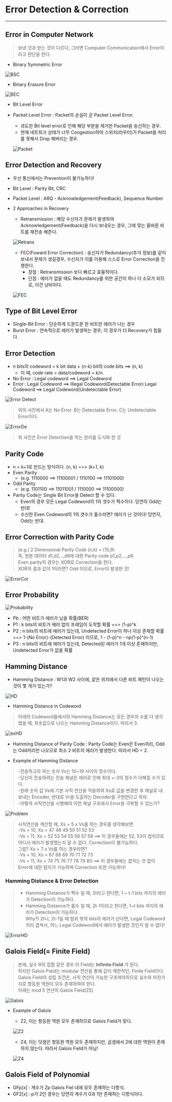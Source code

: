 # Error Detection & Correction
---
## Error in Computer Network
> 보낸 것과 받는 것이 다르다, 그러면 Computer Communication에서 Error이라고 판단을 한다.
- Binary Symmetric Error  

![BSC](https://user-images.githubusercontent.com/71700079/114365286-5016f600-9bb5-11eb-86a0-54ff60cefe78.PNG)   

- Binary Erasure Error  

![BEC](https://user-images.githubusercontent.com/71700079/114365304-54dbaa00-9bb5-11eb-8fdd-e03cface5663.PNG)  

- Bit Level Error
- Packet Level Error : Packet의 손실이 곧 Packet Level Error.
  - 과도한 Bit level error로 인해 해당 부분을 제거한 Packet을 송신하는 경우.
  - 현재 네트워크 상태가 너무 Congestion하여 스위치(라우터)가 Packet을 처리를 못해서 Drop 해버리는 경우.  
  
  ![Packet](https://user-images.githubusercontent.com/71700079/114365542-88b6cf80-9bb5-11eb-9ab6-54bd7f70b96f.PNG)  

## Error Detection and Recovery
- 우선 통신에서는 Prevention이 불가능하다!
- Bit Level : Parity Bit, CRC
- Packet Level : ARQ - Acknowledgement(Feedback), Sequence Number
- 2 Approaches in Recovery
  - Retransmission : 해당 수신자가 문제가 발생하여 Acknowledgement(Feedback)을 다시 보내오는 경우, 그에 맞는 올바른 비트를 재전송 해준다.   
  
  ![Retrans](https://user-images.githubusercontent.com/71700079/114365818-cae01100-9bb5-11eb-9b76-132791b43bd9.PNG)  

  - FEC(Foward Error Correction) : 송신자가 Redundancy(추가 정보)를 같이 보내서 문제가 생길경우, 수신자가 이를 이용해 스스로 Error Correction을 진행한다.
    - 장점 : Retransmission 보다 빠르고 효율적이다.
    - 단점 : 에러가 없을 때도 Redundancy를 위한 공간이 하나 더 소모가 되므로, 이건 낭비이다.
  
  ![FEC](https://user-images.githubusercontent.com/71700079/114365835-d03d5b80-9bb5-11eb-9a08-aec97360b01d.PNG)  

## Type of Bit Level Error
- Single-Bit Error : 단순하게 드문드문 한 비트만 에러가 나는 경우
- Burst Error : 연속적으로 에러가 발생하는 경우, 이 경우가 더 Recovery가 힘들다.

## Error Detection
- n bits의 codeword = k bit data + (n-k) bit의 code bits ==> (n, k)
    - 이 때, code rate = data/codeword = k/n.
- No Error : Legal codeword ==> Legal Codeword
- Error : Legal Codeword ==> Illegal Codeword(Detectable Error)
          Legal Codeword ==> Legal Codeword(Undetectable Error)  

![Error Detect](https://user-images.githubusercontent.com/71700079/114366548-85701380-9bb6-11eb-806c-996518b1fd2a.PNG)  

>위의 사진에서 A는 No Error. B는 Detectable Error, C는 Undetectable Error이다.  

![ErrorDe](https://user-images.githubusercontent.com/71700079/114818740-411f8600-9df7-11eb-8d8f-634967f42538.PNG)  

>위 사진은 Error Detection을 하는 원리를 도식화 한 것

## Parity Code
- n = k+1로 만드는 방식이다. (n, k) ==> (k+1, k)
- Even Parity
  - (e.g. 1110000 ==> 11100001 / 1110100 ==> 11101000) 
- Odd Parity
  - (e.g. 1101100 ==> 11011001 / 1110000 ==> 11100000)
- Parity Code는 Single Bit Error을 Detect 할 수 있다.
  - Even의 경우 모든 Legal Codeword의 1의 갯수가 짝수이다. 당연히 Odd는 반대!
  - 수신한 Even Codeword의 1의 갯수가 홀수라면? 에러가 난 것이다! 당연히, Odd는 반대.

## Error Correction with Parity Code
>(e.g.) 2 Dimensional Parity Code (n,k) = (15,9)  
>즉, 원본 데이터 d1,d2,..,d9에 대한 Parity code p1,p2,...,p6.  
>Even parity의 경우는 XOR로 Correction을 한다.  
>XOR의 결과 값이 1이라면? Odd 이므로, Error이 발생한 것!  

![ErrorCor](https://user-images.githubusercontent.com/71700079/114819074-cf940780-9df7-11eb-830a-93229acafe98.PNG)  

## Error Probability
![Probability](https://user-images.githubusercontent.com/71700079/114816386-fdc31880-9df2-11eb-9b62-cae21dab782f.PNG)  

- Pb : 어떤 비트가 에러가 났을 확률(BER)
- P1 : k bits의 비트가 에러 없이 프레임이 도착할 확률 ==> (1-p)^k
- P2 : n bits의 비트에 에러가 있는데, Undetected Error이 하나 이상 존재할 확률 ==> 1-(No Error)-(Detected Error) 이므로, 1 - (1-p)^n - np(1-p)^(n-1)
- P3 : n bits의 비트에 에러가 있는데, Detected된 에러가 1개 이상 존재하지만, Undetected Error가 없을 확률

## Hamming Distance
- Hamming Distance : W1과 W2 사이에, 같은 위치에서 다른 비트 패턴이 나오는 것이 몇 개가 있는가?

![HD](https://user-images.githubusercontent.com/71700079/114819217-1550d000-9df8-11eb-940b-01889d1e4518.PNG)

- Hamming Distance in Codeword  
>아래의 Codeword들에서의 Hamming Distance는 모든 경우의 수를 다 생각했을 때, 최솟값으로 나오는 Hamming Distance이다. 따라서 3.  

![exHD](https://user-images.githubusercontent.com/71700079/114819421-6b257800-9df8-11eb-9baa-04aa64c939fb.PNG)  

- Hamming Distance of Parity Code : Parity Code는 Even은 Even끼리, Odd는 Odd끼리만 나오므로 최소 2 비트의 에러가 발생한다. 따라서 HD = 2.  

- Example of Hamming Distance  
>-전송하고자 하는 숫자 Vs는 10~19 사이의 정수이다.  
>-당신이 전송하려는 전송 채널은 에러로 인해 최대 +-3의 정수가 더해질 수가 있다.  
>-원래 숫자 값 Vs에 기본 사칙 연산을 적용하여 Xs로 값을 변경한 후 채널로 내보내는 Encoder, 반대로 Vr을 도출하는 Decoder을 구현한다고 하자.  
>-어떻게 사칙연산을 시행해야 이런 채널 구조에서 Error을 극복할 수 있는가?  

![Problem](https://user-images.githubusercontent.com/71700079/114819575-a88a0580-9df8-11eb-9a4e-c16dfed60675.PNG)  

>사칙연산을 계산할 때, Xs = 5 x Vs를 하는 경우를 생각해보면  
>-Vs = 10, Xs = 47 48 49 50 51 52 53  
>-Vs = 11, Xs = 52 53 54 55 56 57 58  ==> 이 경우들에는 52, 53이 겹치므로 어디서 에러가 발생했는지 알 수 없다. Correction이 불가능하다.  
>그럼? Xs = 7 x Vs를 하는 경우라면?  
>-Vs = 10, Xs = 67 68 69 70 71 72 73  
>-Vs = 11, Xs = 74 75 76 77 78 79 80 ==> 이 경우들에는 겹치는 것 없이 Error에 대한 탐지가 가능하며 Correction 또한 가능하다!  

### Hamming Distance & Error Detection
>- Hamming Distance가 짝수 일 때, 2t라고 한다면, 1 ~ t-1 bits 까지의 에러가 Detection이 가능하다.  
>- Hamming Distance가 홀수 일 때, 2t-1이라고 한다면, 1~t bits 까지의 에러가 Detection이 가능하다.  
>Why?) 2t나, 2t-1일 때 범위 밖의 bits의 에러가 난다면, Legal Codeword끼리 겹쳐서, 어느 Legal Codeword에서 에러가 발생한 것인지 알 수 없다! 

![ErrorHD](https://user-images.githubusercontent.com/71700079/114820304-c1df8180-9df9-11eb-831d-0537e9ff0006.PNG)  

## Galois Field(= Finite Field)
>본래, 실수 R의 집합 같은 경우 이 Field는 __Infinite Field__ 가 된다.  
>하지만 Galois Field는 modular 연산을 통해 값이 제한적인, Finite Field이다.  
>Galois Field의 성립 조건은, 사칙 연산이 가능한 구조여야하므로 실수와 마찬가지로 항등원 역원이 모두 존재하여야 한다.  
>아래는 mod 5 연산의 Galois Field(Z5)  

![Galois](https://user-images.githubusercontent.com/71700079/114820884-b04aa980-9dfa-11eb-9237-1887508c13ab.PNG)  

- Example of Galois
  - Z2, 이는 항등원 역원 모두 존재하므로 Galois Field가 맞다.  
  
  ![Z2](https://user-images.githubusercontent.com/71700079/114821293-4f6fa100-9dfb-11eb-9732-3fe356f531bf.PNG)

  - Z4, 이는 덧셈은 항등원 역원 모두 존재하지만, 곱셈에서 2에 대한 역원이 존재하지 않는다. 따라서 Galois Field가 아님!  
  
  ![Z4](https://user-images.githubusercontent.com/71700079/114821496-9fe6fe80-9dfb-11eb-9247-deabe9664ec8.PNG)  

## Galois Field of Polynomial
- GFp[x] : 계수가 Zp Galois Fiel 내에 모두 존재하는 다항식.
- GF2[x] : p가 2인 경우는 당연히 계수가 0과 1만 존재하는 다항식이다.
